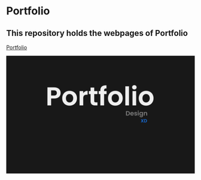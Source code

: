 # Portfolio

## This repository holds the webpages of Portfolio

<a href = " https://nakulsharma9.github.io/portfolio">Portfolio </h1></a>

![Heropage](img/behance_banner.jpg)